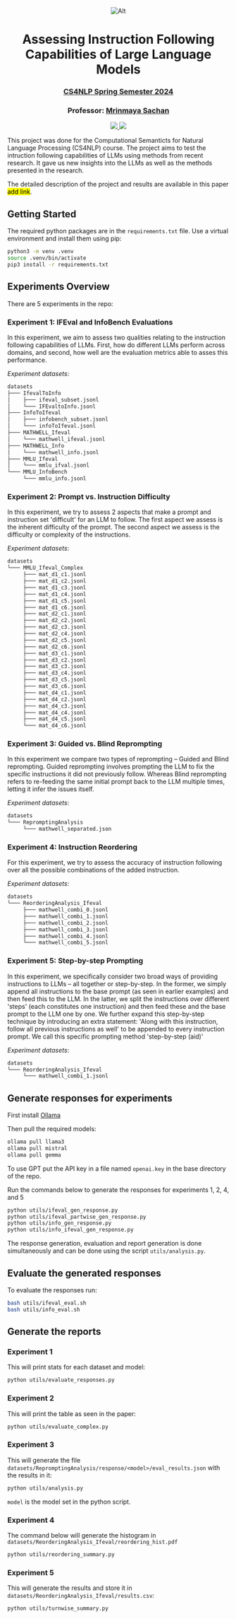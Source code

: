 <div align="center">

![Alt](assets/eth_logo.png "Title")
# Assessing Instruction Following Capabilities of Large Language Models
### [CS4NLP Spring Semester 2024](https://www.mrinmaya.io/teaching_csnlp24)
### Professor: [Mrinmaya Sachan](https://www.mrinmaya.io/)


<a href="#">
    <img src="https://img.shields.io/badge/Python-3.8--3.12-1cb855">
</a>
<a href="#">
    <img src="https://img.shields.io/badge/License-MIT-8a0023">
</a>
<br>
</div>


This project was done for the Computational Semanticts for Natural Language Processing (CS4NLP) course. 
The project aims to test the intruction following capabilities of LLMs using methods from recent research. 
It gave us new insights into the LLMs as well as the methods presented in the research.


The detailed description of the project and results are available in this paper <mark>add link</mark>.

## Getting Started

The required python packages are in the `requirements.txt` file. Use a virtual environment and install them using pip:

```bash
python3 -m venv .venv
source .venv/bin/activate
pip3 install -r requirements.txt
```

## Experiments Overview

There are 5 experiments in the repo:

### Experiment 1: IFEval and InfoBench Evaluations

In this experiment, we aim to assess two qualities relating to the instruction following capabilities of LLMs.
First, how do different LLMs perform across domains, and second, how well are the evaluation metrics able to asses this performance.

*Experiment datasets*: 
```bash
datasets
├─── IfevalToInfo
│    ├─── ifeval_subset.jsonl
│    └─── IFEvaltoInfo.jsonl
├─── InfoToIfeval
│    ├─── infobench_subset.jsonl
│    └─── infoToIfeval.jsonl
├─── MATHWELL_Ifeval
│    └─── mathwell_ifeval.jsonl
├─── MATHWELL_Info
│    └─── mathwell_info.jsonl
├─── MMLU_Ifeval
│    └─── mmlu_ifval.jsonl
└─── MMLU_InfoBench
     └─── mmlu_info.jsonl
```

### Experiment 2: Prompt vs. Instruction Difficulty

In this experiment, we try to
assess 2 aspects that make a prompt and instruction
set 'difficult' for an LLM to follow.
The first aspect we assess is the inherent difficulty of the prompt. The second aspect we
assess is the difficulty or complexity of the instructions.

*Experiment datasets*: 
```bash
datasets
└─── MMLU_Ifeval_Complex
     ├─── mat_d1_c1.jsonl
     ├─── mat_d1_c2.jsonl
     ├─── mat_d1_c3.jsonl
     ├─── mat_d1_c4.jsonl
     ├─── mat_d1_c5.jsonl
     ├─── mat_d1_c6.jsonl
     ├─── mat_d2_c1.jsonl
     ├─── mat_d2_c2.jsonl
     ├─── mat_d2_c3.jsonl
     ├─── mat_d2_c4.jsonl
     ├─── mat_d2_c5.jsonl
     ├─── mat_d2_c6.jsonl
     ├─── mat_d3_c1.jsonl
     ├─── mat_d3_c2.jsonl
     ├─── mat_d3_c3.jsonl
     ├─── mat_d3_c4.jsonl
     ├─── mat_d3_c5.jsonl
     ├─── mat_d3_c6.jsonl
     ├─── mat_d4_c1.jsonl
     ├─── mat_d4_c2.jsonl
     ├─── mat_d4_c3.jsonl
     ├─── mat_d4_c4.jsonl
     ├─── mat_d4_c5.jsonl
     └─── mat_d4_c6.jsonl
```

### Experiment 3: Guided vs. Blind Reprompting

In this experiment we compare two types of reprompting – Guided
and Blind reprompting. Guided reprompting involves prompting the LLM to fix the specific instructions it did not previously follow. Whereas Blind reprompting refers to re-feeding the same
initial prompt back to the LLM multiple times, letting it infer the issues itself.

*Experiment datasets*: 
```bash
datasets
└─── RepromptingAnalysis
     └─── mathwell_separated.json
```

### Experiment 4: Instruction Reordering

For this experiment, we try to assess the accuracy of
instruction following over all the possible combinations of the added instruction.

*Experiment datasets*: 
```bash
datasets
└─── ReorderingAnalysis_Ifeval
     ├─── mathwell_combi_0.jsonl
     ├─── mathwell_combi_1.jsonl
     ├─── mathwell_combi_2.jsonl
     ├─── mathwell_combi_3.jsonl
     ├─── mathwell_combi_4.jsonl
     └─── mathwell_combi_5.jsonl
```

### Experiment 5: Step-by-step Prompting

In this experiment, we specifically consider two broad
ways of providing instructions to LLMs – all together or step-by-step. In the former, we simply append all instructions to the base prompt (as seen
in earlier examples) and then feed this to the LLM.
In the latter, we split the instructions over different
'steps' (each constitutes one instruction) and then
feed these and the base prompt to the LLM one by
one. We further expand this step-by-step technique
by introducing an extra statement: 'Along with this
instruction, follow all previous instructions as well'
to be appended to every instruction prompt. We
call this specific prompting method 'step-by-step
(aid)'

*Experiment datasets*: 
```bash
datasets
└─── ReorderingAnalysis_Ifeval
     └─── mathwell_combi_1.jsonl
```

## Generate responses for experiments

First install [Ollama](https://ollama.com)

Then pull the required models:
```bash
ollama pull llama3
ollama pull mistral
ollama pull gemma
```

To use GPT put the API key in a file named `openai.key` in the base directory of the repo.

Run the commands below to generate the responses for experiments 1, 2, 4, and 5
```bash
python utils/ifeval_gen_response.py 
python utils/ifeval_partwise_gen_response.py
python utils/info_gen_response.py
python utils/info_ifeval_gen_response.py
```

The response generation, evaluation and report generation is done simultaneously and can be done using the script `utils/analysis.py`.

## Evaluate the generated responses

To evaluate the responses run:
```bash
bash utils/ifeval_eval.sh
bash utils/info_eval.sh
```

## Generate the reports

### Experiment 1
This will print stats for each dataset and model:
```bash
python utils/evaluate_responses.py
```

### Experiment 2
This will print the table as seen in the paper:
```bash
python utils/evaluate_complex.py
```

### Experiment 3
This will generate the file `datasets/RepromptingAnalysis/response/<model>/eval_results.json` with the results in it:
```bash
python utils/analysis.py
```

`model` is the model set in the python script.

### Experiment 4
The command below will generate the histogram in `datasets/ReorderingAnalysis_Ifeval/reordering_hist.pdf`
```bash
python utils/reordering_summary.py
```

### Experiment 5
This will generate the results and store it in
`datasets/ReorderingAnalysis_Ifeval/results.csv`:
```bash
python utils/turnwise_summary.py
```